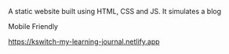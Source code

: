 A static website built using HTML, CSS and JS.
It simulates a blog

Mobile Friendly

https://kswitch-my-learning-journal.netlify.app